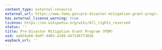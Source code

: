 ```yaml
---
content_type: external-resource
external_url: https://www.fema.gov/pre-disaster-mitigation-grant-program
has_external_license_warning: true
license: https://en.wikipedia.org/wiki/All_rights_reserved
status: ''
title: Pre-Disaster Mitigation Grant Program (PDM)
uid: aa024a66-9a9f-4403-a349-4471467f302b
wayback_url: ''
---
```

